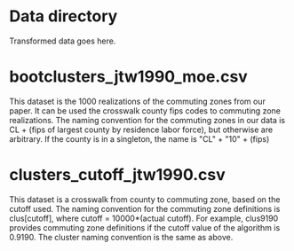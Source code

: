 # Data directory
Transformed data goes here.

# bootclusters_jtw1990_moe.csv

This dataset is the 1000 realizations of the commuting zones from our paper. It can be used the crosswalk county fips codes to commuting zone realizations. The naming convention for the commuting zones in our data is CL + (fips of largest county by residence labor force), but otherwise are arbitrary. If the county is in a singleton, the name is "CL" + "10" + (fips)

# clusters_cutoff_jtw1990.csv

This dataset is a crosswalk from county to commuting zone, based on the cutoff used. The naming convention for the commuting zone definitions is clus[cutoff], where cutoff = 10000*(actual cutoff). For example, clus9190 provides commuting zone definitions if the cutoff value of the algorithm is 0.9190. The cluster naming convention is the same as above.